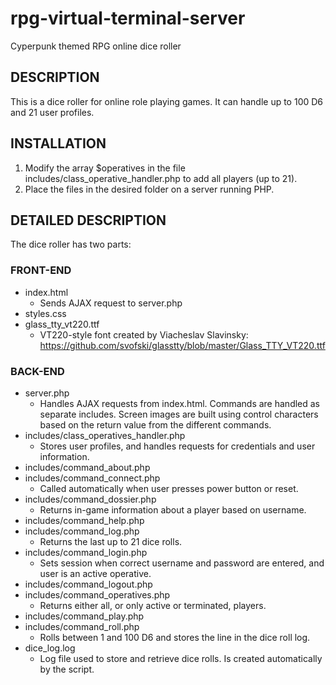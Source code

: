 # rpg-virtual-terminal-server
Cyperpunk themed RPG online dice roller

## DESCRIPTION
This is a dice roller for online role playing games. It can handle up to 100 D6 and 21 user profiles.

## INSTALLATION
1. Modify the array $operatives in the file includes/class_operative_handler.php to add all players (up to 21).
2. Place the files in the desired folder on a server running PHP.

## DETAILED DESCRIPTION
The dice roller has two parts:

### FRONT-END
* index.html
  * Sends AJAX request to server.php
* styles.css
* glass_tty_vt220.ttf
  * VT220-style font created by Viacheslav Slavinsky: https://github.com/svofski/glasstty/blob/master/Glass_TTY_VT220.ttf

### BACK-END
* server.php
  * Handles AJAX requests from index.html. Commands are handled as separate includes. Screen images are built using control characters based on the return value from the different commands.
* includes/class_operatives_handler.php
  * Stores user profiles, and handles requests for credentials and user information.
* includes/command_about.php
* includes/command_connect.php
  * Called automatically when user presses power button or reset.
* includes/command_dossier.php
  * Returns in-game information about a player based on username.
* includes/command_help.php
* includes/command_log.php
  * Returns the last up to 21 dice rolls.
* includes/command_login.php
  * Sets session when correct username and password are entered, and user is an active operative.
* includes/command_logout.php
* includes/command_operatives.php
  * Returns either all, or only active or terminated, players.
* includes/command_play.php
* includes/command_roll.php
  * Rolls between 1 and 100 D6 and stores the line in the dice roll log.
* dice_log.log
  * Log file used to store and retrieve dice rolls. Is created automatically by the script.
